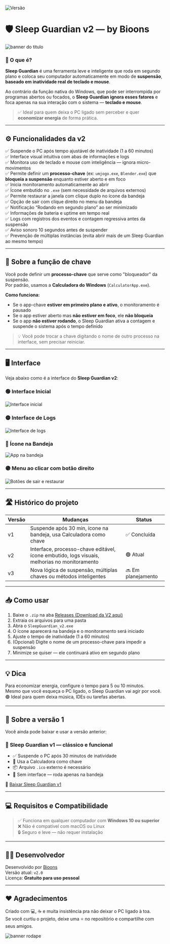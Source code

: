 ![Versão](https://img.shields.io/badge/vers%C3%A3o-v2.0-green)

# 🛡️ Sleep Guardian v2 — by Bioons
![banner do titulo](https://github.com/user-attachments/assets/ce3d9970-05e4-42e6-bbbe-32e2529a4706)
### 🧠 O que é?

**Sleep Guardian** é uma ferramenta leve e inteligente que roda em segundo plano e coloca seu computador automaticamente em modo de **suspensão**, **baseado em inatividade real de teclado e mouse**.

Ao contrário da função nativa do Windows, que pode ser interrompida por programas abertos ou focados, o **Sleep Guardian ignora esses fatores** e foca apenas na sua interação com o sistema — **teclado e mouse**.

> ✅ Ideal para quem deixa o PC ligado sem perceber e quer **economizar energia** de forma prática.

---

## ⚙️ Funcionalidades da v2

✅ Suspende o PC após tempo ajustável de inatividade (1 a 60 minutos)  
✅ Interface visual intuitiva com abas de informações e logs  
✅ Monitora uso de teclado e mouse com inteligência — ignora micro-movimentos  
✅ Permite definir um **processo-chave** (ex: `umjogo.exe`, `Blender.exe`) que **bloqueia a suspensão** enquanto estiver aberto e em foco  
✅ Inicia monitoramento automaticamente ao abrir  
✅ Ícone embutido no `.exe` (sem necessidade de arquivos externos)  
✅ Permite restaurar a janela com clique duplo no ícone da bandeja  
✅ Opção de sair com clique direito no menu da bandeja  
✅ Notificação “Rodando em segundo plano” ao ser minimizado  
✅ Informações de bateria e uptime em tempo real  
✅ Logs com registros dos eventos e contagem regressiva antes da suspensão  
✅ Aviso sonoro 10 segundos antes de suspender  
✅ Prevenção de múltiplas instâncias (evita abrir mais de um Sleep Guardian ao mesmo tempo)

---

## 🔑 Sobre a função de chave

Você pode definir um **processo-chave** que serve como "bloqueador" da suspensão.  
Por padrão, usamos a **Calculadora do Windows** (`CalculatorApp.exe`).

**Como funciona:**

- Se o app-chave **estiver em primeiro plano e ativo**, o monitoramento é pausado
- Se o app estiver aberto mas **não estiver em foco**, ele **não bloqueia**
- Se o app **não estiver rodando**, o Sleep Guardian ativa a contagem e suspende o sistema após o tempo definido

> 💡 Você pode trocar a chave digitando o nome de outro processo na interface, sem precisar reiniciar.

---

## 🖥️ Interface

Veja abaixo como é a interface do **Sleep Guardian v2**:

### 🟢 Interface Inicial
![Interface inicial](preview%20-%20sleep%20interface%20inicial.png)

### 🟡 Interface de Logs
![Interface de logs](preview%20-%20sleep%20interface%20de%20logs.png)

### 🔵 Ícone na Bandeja
![App na bandeja](preview%20-%20sleep%20na%20bandeja.png)

### 🟣 Menu ao clicar com botão direito
![Botões de sair e restaurar](preview%20-%20sleep%20botoes%20de%20sair%20e%20restaurar.png)

---

## 🛣️ Histórico do projeto

| Versão | Mudanças                                                                                   | Status        |
|--------|---------------------------------------------------------------------------------------------|---------------|
| v1     | Suspende após 30 min, ícone na bandeja, usa Calculadora como chave                          | ✅ Concluída   |
| v2     | Interface, processo-chave editável, ícone embutido, logs visuais, melhorias no monitoramento | 🟢 Atual       |
| v3     | Nova lógica de suspensão, múltiplas chaves ou métodos inteligentes                          | 🔜 Em planejamento |

---

## 📥 Como usar

1. Baixe o `.zip` na aba [Releases (Download da V2 aqui)](https://github.com/BioonsYT/SleepGuardian/releases/tag/v2.0)
2. Extraia os arquivos para uma pasta
3. Abra o `SleepGuardian_v2.exe`
4. O ícone aparecerá na bandeja e o monitoramento será iniciado
5. Ajuste o tempo de inatividade (1 a 60 minutos)
6. (Opcional) Digite o nome de um processo-chave para impedir a suspensão
7. Minimize se quiser — ele continuará ativo em segundo plano

---

## 💡 Dica

Para economizar energia, configure o tempo para 5 ou 10 minutos.  
Mesmo que você esqueça o PC ligado, o Sleep Guardian vai agir por você.  
🟢 Ideal para quem deixa música, IDEs ou tarefas abertas.

---

## 🧾 Sobre a versão 1

Você ainda pode baixar e usar a versão anterior:

### 🔹 Sleep Guardian v1 — clássico e funcional
- ✅ Suspende o PC após 30 minutos de inatividade
- 🔐 Usa a Calculadora como chave
- 📦 Arquivo `.ico` externo é necessário
- 🔧 Sem interface — roda apenas na bandeja

🔗 [Baixar Sleep Guardian v1](https://github.com/BioonsYT/SleepGuardian/releases/tag/v1.0)

---

## 💻 Requisitos e Compatibilidade

> ✅ Funciona em qualquer computador com **Windows 10 ou superior**  
> ❌ Não é compatível com macOS ou Linux  
> 🔒 Seguro e leve — não requer instalação

---

## 🧑‍💻 Desenvolvedor

Desenvolvido por [Bioons](https://github.com/BioonsYT)  
Versão atual: `v2.0`  
Licença: **Gratuito para uso pessoal**

---

## ❤️ Agradecimentos

Criado com 💻, ☕ e muita insistência pra não deixar o PC ligado à toa.  
Se você curtiu o projeto, deixe uma ⭐ no repositório e compartilhe com seus amigos.

![banner rodape](https://github.com/user-attachments/assets/cc476adc-aa1d-4061-8d85-87ed4e6753df)
